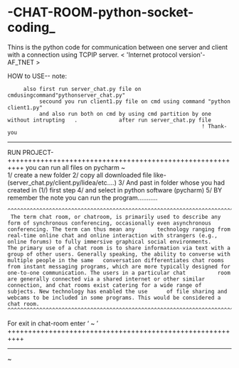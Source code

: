 # -CHAT-ROOM-python-socket-coding_
Thins is the python code for communication between one server and client with a connection using TCPIP server. &lt; 'Internet protocol version'- AF_TNET >


HOW to USE--
note:
         
         also first run server_chat.py file on cmdusingcommand"pythonserver_chat.py"
              secound you run client1.py file on cmd using command "python client1.py"
              and also run both on cmd by using cmd partition by one without intrupting   .             after run server_chat.py file  
                                                                 ! Thank-you
 


**********************************************************************************************************************************************************************

RUN PROJECT-
++++++++++++++++++++++++++++++++++++++++++++++++++++++++++
you can run all files on pycharm ~\
	1/  create a new folder
	2/  copy all downloaded file like-(server_chat.py/client.py/lidea/etc….)
	3/  And past in folder whose you had created in (1/) first step
	4/  and select in python software (pycharm)
	5/  BY remember the note you can run the program………..
	
	^^^^^^^^^^^^^^^^^^^^^^^^^^^^^^^^^^^^^^^^^^^^^^^^^^^^^^^^^^^^^^^^^^^^^^^^^^^^^^^^^^^^^^^^^^^^^^^^^^^^^^^^^^^^^^
	 The term chat room, or chatroom, is primarily used to describe any form of synchronous conferencing, occasionally even asynchronous conferencing. The term can thus mean any 		technology ranging from real-time online chat and online interaction with strangers (e.g., online forums) to fully immersive graphical social environments.
	The primary use of a chat room is to share information via text with a group of other users. Generally speaking, the ability to converse with multiple people in the same 	conversation differentiates chat rooms from instant messaging programs, which are more typically designed for one-to-one communication. The users in a particular chat 			room are generally connected via a shared internet or other similar connection, and chat rooms exist catering for a wide range of subjects. New technology has enabled the use 		of file sharing and webcams to be included in some programs. This would be considered a chat room.
	^^^^^^^^^^^^^^^^^^^^^^^^^^^^^^^^^^^^^^^^^^^^^^^^^^^^^^^^^^^^^^^^^^^^^^^^^^^^^^^^^^^^^^^^^^^^^^^^^^^^^^^^^^^^^^
	
For exit in chat-room enter  ‘ ~ ’
++++++++++++++++++++++++++++++++++++++++++++++++++++++++++
**********************************************************************************************************************************************************************

   
~

